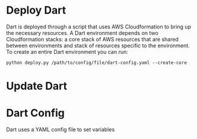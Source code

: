 # Deploy Dart

Dart is deployed through a script that uses AWS Cloudformation to bring up the necessary resources.
A Dart environment depends on two Cloudformation stacks: a core stack of AWS resources that are shared between
environments and stack of resources specific to the environment. To create an entire Dart environment you can run:

```
python deploy.py /path/to/config/file/dart-config.yaml --create-core
```

# Update Dart

# Dart Config

Dart uses a YAML config file to set variables